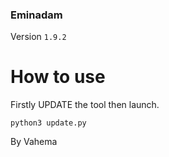 ### Eminadam
Version `1.9.2`
# How to use

Firstly UPDATE the tool then launch.

`python3 update.py`

By Vahema
